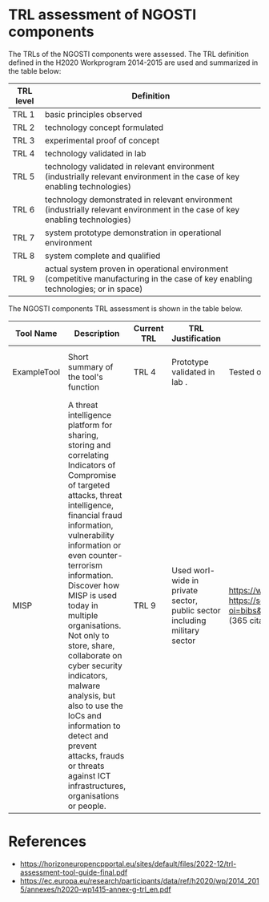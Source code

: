 
# TRL assessment of NGOSTI components

The TRLs of the NGOSTI components were assessed. The TRL definition defined in
the H2020 Workprogram 2014-2015 are used and summarized in the table below:

|TRL level | Definition |
|----------|------------|
| TRL 1    | basic principles observed |
| TRL 2    | technology concept formulated |
| TRL 3    | experimental proof of concept |
| TRL 4    | technology validated in lab   |
| TRL 5    | technology validated in relevant environment (industrially relevant environment in the case of key enabling technologies) |
| TRL 6    | technology demonstrated in relevant environment (industrially relevant environment in the case of key enabling technologies) |
| TRL 7    | system prototype demonstration in operational environment|
| TRL 8    | system complete and qualified |
| TRL 9    | actual system proven in operational environment (competitive manufacturing in the case of key enabling technologies; or in space) |

The NGOSTI components TRL assessment is shown in the table below.

| Tool Name	| Description	| Current TRL	| TRL Justification	| Key Evidence	| Gaps / Challenges	|Next Steps	| Responsible Entity |
|-----------|---------------|---------------|-------------------|---------------|-------------------|-----------|--------------------|
ExampleTool	| Short summary of the tool's function	| TRL 4	 | Prototype validated in lab .|  Tested on simulated data.	| Lab Test Report. Internal Validation Results|	Not tested in operational environment.|  Missing integration with legacy systems.	|Conduct field pilot with partner org.  |Integrate with legacy API.	| Team Alpha|
| MISP | A threat intelligence platform for sharing, storing and correlating Indicators of Compromise of targeted attacks, threat intelligence, financial fraud information, vulnerability information or even counter-terrorism information. Discover how MISP is used today in multiple organisations. Not only to store, share, collaborate on cyber security indicators, malware analysis, but also to use the IoCs and information to detect and prevent attacks, frauds or threats against ICT infrastructures, organisations or people.| TRL 9 | Used worl-wide in private sector, public sector including military sector | https://www.misp-project.org/communities/ - https://scholar.google.com/scholar?oi=bibs&hl=en&cites=6159371844775249568 (365 citations) | Large user-base / gathering new user requirements | Improving integration for NGSOTI use-cases | CIRCL |

# References
- https://horizoneuropencpportal.eu/sites/default/files/2022-12/trl-assessment-tool-guide-final.pdf
- https://ec.europa.eu/research/participants/data/ref/h2020/wp/2014_2015/annexes/h2020-wp1415-annex-g-trl_en.pdf
